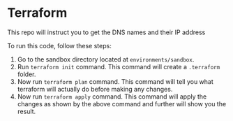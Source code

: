 # Terraform
This repo will instruct you to get the DNS names and their IP address

To run this code, follow these steps:
1. Go to the sandbox directory located at `environments/sandbox`.
2. Run `terraform init` command. This command will create a `.terraform` folder.
3. Now run `terraform plan` command. This command will tell you what terraform will actually do before making any changes.
4. Now run `terraform apply` command. This command will apply the changes as shown by the above command and further will show you the result.
